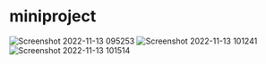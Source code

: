 # miniproject
![Screenshot 2022-11-13 095253](https://user-images.githubusercontent.com/98311514/201505580-da252c99-a3e0-4f7b-ad7b-be41bc08f327.png)
![Screenshot 2022-11-13 101241](https://user-images.githubusercontent.com/98311514/201506112-ad6e4146-441e-4eb6-b8a8-410a4da287cc.png)
![Screenshot 2022-11-13 101514](https://user-images.githubusercontent.com/98311514/201506196-08f1876a-e563-48e4-8b97-4899d581a5db.png)
